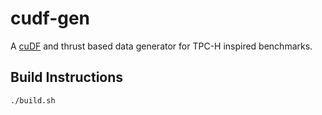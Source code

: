 # cudf-gen

A [cuDF](https://github.com/rapidsai/cudf) and thrust based data generator for TPC-H inspired benchmarks. 

## Build Instructions

```bash
./build.sh
```
